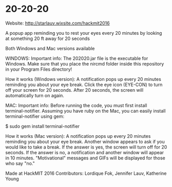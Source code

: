 # 20-20-20

Website: http://starlauv.wixsite.com/hackmit2016


A popup app reminding you to rest your eyes every 20 minutes by looking at something 20 ft away for 20 seconds



Both Windows and Mac versions available

WINDOWS:
Important info: The 202020.jar file is the executable for Windows. Make sure that you place the nircmd folder inside this repository in your Program Files directory!

How it works (Windows version): A notification pops up every 20 minutes reminding you about your eye break. Click the eye icon (EYE-CON) to turn off your screen for 20 seconds. After 20 seconds, the screen will automatically turn on again.



MAC:
Important info: Before running the code, you must first install terminal-notifier. Assuming you have ruby on the Mac, you can easily install terminal-notifier using gem:  

$ sudo gem install terminal-notifier

How it works (Mac version): A notification pops up every 20 minutes reminding you about your eye break. Another window appears to ask if you would like to take a break. If the answer is yes, the screen will turn off for 20 seconds. If the answer is no, a notification and another window will appear in 10 minutes. "Motivational" messages and GIFs will be displayed for those who say "no."



Made at HackMIT 2016
Contributors: Lordique Fok, Jennifer Lauv, Katherine Young
